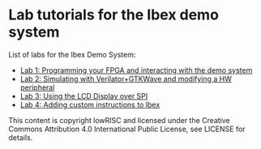 # Lab tutorials for the Ibex demo system

List of labs for the Ibex Demo System:
- [Lab 1: Programming your FPGA and interacting with the demo system](./lab1.md)
- [Lab 2: Simulating with Verilator+GTKWave and modifying a HW peripheral](./lab2.md)
- [Lab 3: Using the LCD Display over SPI](./lab3.md)
- [Lab 4: Adding custom instructions to Ibex](./lab4.md)

This content is copyright lowRISC and licensed under the Creative Commons Attribution 4.0 International Public License, see LICENSE for details.
